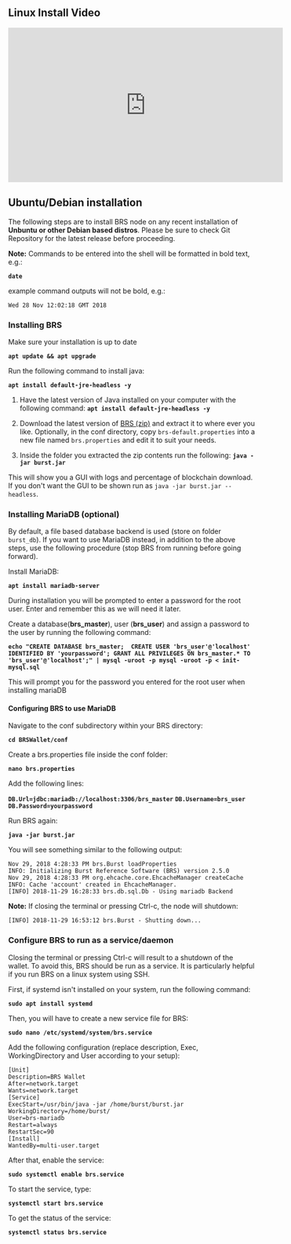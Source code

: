 Linux Install Video
-----------------
<iframe width="560" height="315" src="https://www.youtube-nocookie.com/embed/dwWGejP0ZC8" frameborder="0" allow="accelerometer; autoplay; encrypted-media; gyroscope; picture-in-picture" allowfullscreen></iframe>

Ubuntu/Debian installation
--------------------------

The following steps are to install BRS node on any recent installation of **Unbuntu or other Debian based distros**. Please be sure to check Git Repository for the latest release before proceeding.

**Note:** Commands to be entered into the shell will be formatted in bold text, e.g.:

**`date`**

example command outputs will not be bold, e.g.:

`Wed 28 Nov 12:02:18 GMT 2018`

### Installing BRS

Make sure your installation is up to date

**`apt update && apt upgrade`**

Run the following command to install java:

**`apt install default-jre-headless -y`**

1. Have the latest version of Java installed on your computer with the following command:
**`apt install default-jre-headless -y`**

2. Download the latest version of [BRS (zip)](https://github.com/burst-apps-team/burstcoin/releases) and extract it to where ever you like. Optionally, in the conf directory, copy `brs-default.properties` into a new file named `brs.properties` and edit it to suit your needs.

3. Inside the folder you extracted the zip contents run the following:
**`java -jar burst.jar`**

This will show you a GUI with logs and percentage of blockchain download. If you don't want the GUI to be shown run as `java -jar burst.jar --headless`.

### Installing MariaDB (optional)

By default, a file based database backend is used (store on folder `burst_db`).
If you want to use MariaDB instead, in addition to the above steps, use the following procedure (stop BRS from running before going forward).

Install MariaDB:

**`apt install mariadb-server`**

During installation you will be prompted to enter a password for the root user. Enter and remember this as we will need it later.

Create a database(**brs\_master**), user (**brs\_user**) and assign a password to the user by running the following command:

**```echo "CREATE DATABASE brs_master; 
CREATE USER 'brs_user'@'localhost' IDENTIFIED BY 'yourpassword';
GRANT ALL PRIVILEGES ON brs_master.* TO 'brs_user'@'localhost';" | mysql -uroot -p
mysql -uroot -p < init-mysql.sql```**

This will prompt you for the password you entered for the root user when installing mariaDB

#### Configuring BRS to use MariaDB

Navigate to the conf subdirectory within your BRS directory:

**`cd BRSWallet/conf`**

Create a brs.properties file inside the conf folder:

**`nano brs.properties`**

Add the following lines:

**`DB.Url=jdbc:mariadb://localhost:3306/brs_master`**
**`DB.Username=brs_user`**
**`DB.Password=yourpassword`**

Run BRS again:

**`java -jar burst.jar`**

You will see something similar to the following output:

```
Nov 29, 2018 4:28:33 PM brs.Burst loadProperties
INFO: Initializing Burst Reference Software (BRS) version 2.5.0
Nov 29, 2018 4:28:33 PM org.ehcache.core.EhcacheManager createCache
INFO: Cache 'account' created in EhcacheManager.
[INFO] 2018-11-29 16:28:33 brs.db.sql.Db - Using mariadb Backend
```

**Note:** If closing the terminal or pressing Ctrl-c, the node will shutdown:

`[INFO] 2018-11-29 16:53:12 brs.Burst - Shutting down...`

### Configure BRS to run as a service/daemon

Closing the terminal or pressing Ctrl-c will result to a shutdown of the wallet. To avoid this, BRS should be run as a service. It is particularly helpful if you run BRS on a linux system using SSH.

First, if systemd isn't installed on your system, run the following command:

**`sudo apt install systemd`**

Then, you will have to create a new service file for BRS:

**`sudo nano /etc/systemd/system/brs.service`**

Add the following configuration (replace description, Exec, WorkingDirectory and User according to your setup):

```
[Unit]
Description=BRS Wallet
After=network.target
Wants=network.target
[Service]
ExecStart=/usr/bin/java -jar /home/burst/burst.jar
WorkingDirectory=/home/burst/
User=brs-mariadb
Restart=always
RestartSec=90
[Install]
WantedBy=multi-user.target
```

After that, enable the service:

**`sudo systemctl enable brs.service`**

To start the service, type:

**`systemctl start brs.service`**

To get the status of the service:

**`systemctl status brs.service`**

